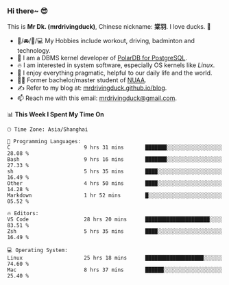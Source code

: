 ### Hi there~ 😎

This is **Mr Dk. (mrdrivingduck)**, Chinese nickname: **棠羽**. I love ducks. 🦆

- 💪/🚘/🏸/💻 My Hobbies include workout, driving, badminton and technology.
- 🍊 I am a DBMS kernel developer of [PolarDB for PostgreSQL](https://github.com/ApsaraDB/PolarDB-for-PostgreSQL).
- 🔥 I am interested in system software, especially OS kernels like *Linux*.
- 🔧 I enjoy everything pragmatic, helpful to our daily life and the world.
- 👨‍🎓 Former bachelor/master student of [NUAA](https://en.wikipedia.org/wiki/Nanjing_University_of_Aeronautics_and_Astronautics).
- ✍ Refer to my blog at: [mrdrivingduck.github.io/blog](https://mrdrivingduck.github.io/blog/).
- 📫 Reach me with this email: [mrdrivingduck@gmail.com](mailto:mrdrivingduck@gmail.com).

<!--START_SECTION:waka-->
📊 **This Week I Spent My Time On** 

```text
🕑︎ Time Zone: Asia/Shanghai

💬 Programming Languages: 
C                        9 hrs 31 mins       ███████░░░░░░░░░░░░░░░░░░   28.08 % 
Bash                     9 hrs 16 mins       ███████░░░░░░░░░░░░░░░░░░   27.33 % 
sh                       5 hrs 35 mins       ████░░░░░░░░░░░░░░░░░░░░░   16.49 % 
Other                    4 hrs 50 mins       ████░░░░░░░░░░░░░░░░░░░░░   14.28 % 
Markdown                 1 hr 52 mins        █░░░░░░░░░░░░░░░░░░░░░░░░   05.52 % 

🔥 Editors: 
VS Code                  28 hrs 20 mins      █████████████████████░░░░   83.51 % 
Zsh                      5 hrs 35 mins       ████░░░░░░░░░░░░░░░░░░░░░   16.49 % 

💻 Operating System: 
Linux                    25 hrs 18 mins      ███████████████████░░░░░░   74.60 % 
Mac                      8 hrs 37 mins       ██████░░░░░░░░░░░░░░░░░░░   25.40 % 
```


<!--END_SECTION:waka-->

<!-- ![Mr Dk.'s GitHub Stats](https://github-readme-stats.vercel.app/api?username=mrdrivingduck&count_private&show_icons=true&theme=buefy) -->

<!-- ![Most Used Languages](https://github-readme-stats.vercel.app/api/top-langs/?username=mrdrivingduck&exclude_repo=mips32-CPU,snort-tcp-socket&theme=buefy&layout=compact&langs_count=10) -->


<!--
**mrdrivingduck/mrdrivingduck** is a ✨ _special_ ✨ repository because its `README.md` (this file) appears on your GitHub profile.

Here are some ideas to get you started:

- 🔭 I’m currently working on ...
- 🌱 I’m currently learning ...
- 👯 I’m looking to collaborate on ...
- 🤔 I’m looking for help with ...
- 💬 Ask me about ...
- 📫 How to reach me: ...
- 😄 Pronouns: ...
- ⚡ Fun fact: ...
-->
